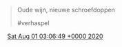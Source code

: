 > Oude wijn, nieuwe schroefdoppen  
>   
> \#verhaspel

<img src="../../media/tweet.ico" width="12" /> [Sat Aug 01 03:06:49 +0000 2020](https://twitter.com/DromerDenker/status/1289397143334195202)
